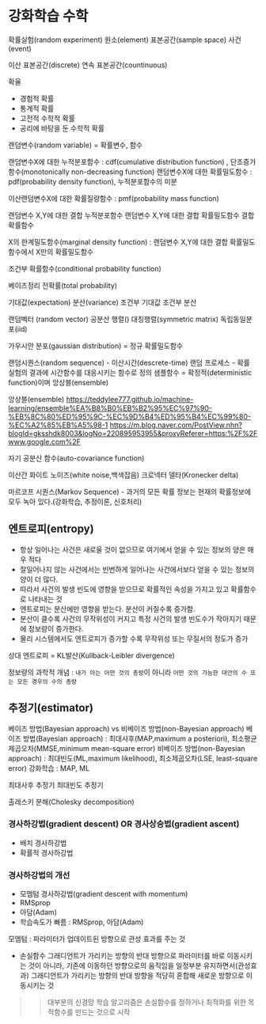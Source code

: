 # 강화학습 수학

확률실험(random experiment)
원소(element)
표본공간(sample space)
사건(event)

이산 표본공간(discrete)
연속 표본공간(countinuous)

확율

- 경험적 확률
- 통계적 확률
- 고전적 수학적 확률
- 공리에 바탕을 둔 수학적 확률

랜덤변수(random variable) = 확률변수, 함수

랜덤변수X에 대한 누적분포함수 : cdf(cumulative distribution function) , 단조증가함수(monotonically non-decreasing function)
랜덤변수X에 대한 확률밀도함수 : pdf(probability density function), 누적분포함수의 미분

이산랜덤변수X에 대한 확률질량함수 : pmf(probability mass function)

랜덤변수 X,Y에 대한 결합 누적분포함수
랜덤변수 X,Y에 대한 결합 확률밀도함수
결합 확률함수

X의 한계밀도함수(marginal density function) : 랜덤변수 X,Y에 대한 결합 확률밀도함수에서 X만의 확률밀도함수

조건부 확률함수(conditional probability function)

베이즈정리
전확률(total probability)

기대값(expectation)
분산(variance)
조건부 기대값
조건부 분산

랜덤벡터 (random vector)
공분산 행렬()
대칭행렬(symmetric matrix)
독립동일분포(iid)

가우시안 분포(gaussian distribution) = 정규 확률밀도함수

랜덤시퀀스(random sequence) - 이산시간(descrete-time) 랜덤 프로세스 - 확률 실험의 결과에 시간함수를 대응시키는 함수로 정의
샘플함수 = 확정적(deterministic function)이며 앙상블(ensemble)

앙상블(ensemble)
<https://teddylee777.github.io/machine-learning/ensemble%EA%B8%B0%EB%B2%95%EC%97%90-%EB%8C%80%ED%95%9C-%EC%9D%B4%ED%95%B4%EC%99%80-%EC%A2%85%EB%A5%98-1>
<https://m.blog.naver.com/PostView.nhn?blogId=gksshdk8003&logNo=220895953955&proxyReferer=https:%2F%2Fwww.google.com%2F>

자기 공분산 함수(auto-covariance function)

이산간 화이트 노이즈(white noise,백색잡음)
크로넥터 델타(Kronecker delta)

마르코프 시퀀스(Markov Sequence) - 과거의 모든 확률 정보는 현재의 확률정보에 모두 녹아 있다.(강화학습, 추정이론, 신호처리)

## 엔트로피(entropy)

- 항상 일어나는 사건은 새로울 것이 없으므로 여기에서 얻을 수 있는 정보의 양은 매우 적다
- 잘일어나지 않는 사건에서는 빈번하게 일어나는 사건에서보다 얻을 수 있는 정보의 양이 더 많다.
- 따라서 사건의 발생 빈도에 영향을 받으므로 확률적인 속성을 가지고 있고 확률함수로 나타내는 것
- 엔트로피는 분산에만 영향을 받는다. 분산이 커질수록 증가함.
- 분산이 클수록 사건의 무작위성이 커지고 특정 사건의 발생 빈도수가 작아지기 때문에 정보량이 증가한다.
- 물리 시스템에서도 엔트로피가 증가할 수록 무작위성 또는 무질서의 정도가 증가

상대 엔트로피 = KL발산(Kullback-Leibler divergence)

정보량의 과학적 개념 : `내가 아는 어떤 것의 총량`이 아니라 `어떤 것의 가능한 대안의 수 또는 모든 경우의 수의 총량`

## 추정기(estimator)

베이즈 방법(Bayesian approach) vs 비베이즈 방법(non-Bayesian approach)
베이즈 방법(Bayesian approach) : 최대사후(MAP,maximum a posteriori), 최소평균제곱오차(MMSE,minimum mean-square error)
비베이즈 방법(non-Bayesian approach) : 최대빈도(ML,maximum likelihood), 최소제곱오차(LSE, least-square error)
강화학습 : MAP, ML

최대사후 추정기
최대빈도 추정기

촐레스키 분해(Cholesky decomposition)

### 경사하강법(gradient descent) OR 경사상승법(gradient ascent)

- 배치 경사하강법
- 확률적 경사하강법

### 경사하강법의 개선

- 모멤텀 경사하강법(gradient descent with momentum)
- RMSprop
- 아담(Adam)
- 학습속도가 빠름 : RMSprop, 아담(Adam)

모멤텀 : 파라미터가 업데이트된 방향으로 관성 효과를 주는 것

- 손실함수 그래디언트가 가리키는 방향의 반대 방향으로 파라미터를 바로 이동시키는 것이 아니라, 기존에 이동하던 방향으로의 움직임을 일정부분 유지하면서(관성효과) 그래디언트가 가리키는 방향의 반대 방향을 적당히 혼합해 새로운 방향으로 이동시키는 것

>> 대부분의 신경망 학습 알고리즘은 손실함수를 정하거나 최적화를 위한 목적함수를 만드는 것으로 시작




